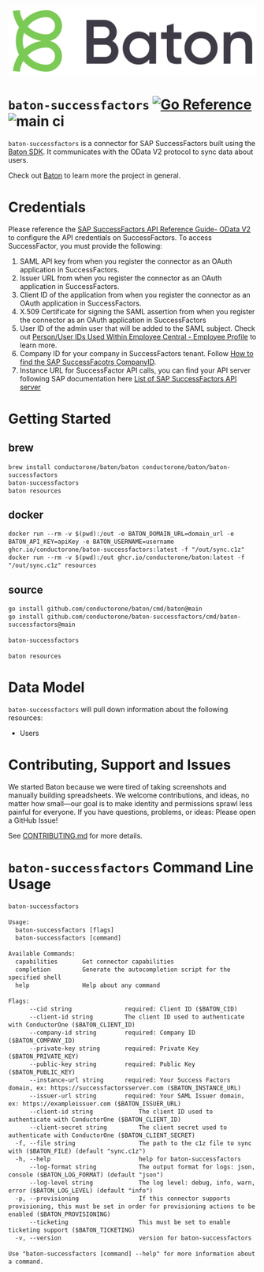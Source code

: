 ![Baton Logo](./baton-logo.png)

# `baton-successfactors` [![Go Reference](https://pkg.go.dev/badge/github.com/conductorone/baton-successfactors.svg)](https://pkg.go.dev/github.com/conductorone/baton-successfactors) ![main ci](https://github.com/conductorone/baton-successfactors/actions/workflows/main.yaml/badge.svg)

`baton-successfactors` is a connector for SAP SuccessFactors built using the [Baton SDK](https://github.com/conductorone/baton-sdk). It communicates with the OData V2 protocol to sync data about users.

Check out [Baton](https://github.com/conductorone/baton) to learn more the project in general.
# Credentials
Please reference the [SAP SuccessFactors API Reference Guide- OData V2](https://help.sap.com/doc/a7c08a422cc14e1eaaffee83610a981d/2411/en-US/SF_HCM_OData_API_DEV.pdf) to configure the API credentials on SuccessFactors. To access SuccessFactor, you must provide the following:
1. SAML API key from when you register the connector as an OAuth application in SuccessFactors.
2. Issuer URL from when you register the connector as an OAuth application in SuccessFactors.
3. Client ID of the application from when you register the connector as an OAuth application in SuccessFactors.
4. X.509 Certificate for signing the SAML assertion from when you register the connector as an OAuth application in SuccessFactors
5. User ID of the admin user that will be added to the SAML subject. Check out [Person/User IDs Used Within Employee Central - Employee Profile](https://userapps.support.sap.com/sap/support/knowledge/en/2493579) to learn more.
6. Company ID for your company in SuccessFactors tenant. Follow [How to find the SAP SuccessFacotrs CompanyID](https://userapps.support.sap.com/sap/support/knowledge/en/2655655).
7. Instance URL for SuccessFactor API calls, you can find your API server following SAP documentation here [List of SAP SuccessFactors API server](https://help.sap.com/docs/SAP_SUCCESSFACTORS_PLATFORM/d599f15995d348a1b45ba5603e2aba9b/af2b8d5437494b12be88fe374eba75b6.html)

# Getting Started

## brew

```
brew install conductorone/baton/baton conductorone/baton/baton-successfactors
baton-successfactors
baton resources
```

## docker

```
docker run --rm -v $(pwd):/out -e BATON_DOMAIN_URL=domain_url -e BATON_API_KEY=apiKey -e BATON_USERNAME=username ghcr.io/conductorone/baton-successfactors:latest -f "/out/sync.c1z"
docker run --rm -v $(pwd):/out ghcr.io/conductorone/baton:latest -f "/out/sync.c1z" resources
```

## source

```
go install github.com/conductorone/baton/cmd/baton@main
go install github.com/conductorone/baton-successfactors/cmd/baton-successfactors@main

baton-successfactors

baton resources
```

# Data Model

`baton-successfactors` will pull down information about the following resources:
- Users

# Contributing, Support and Issues

We started Baton because we were tired of taking screenshots and manually
building spreadsheets. We welcome contributions, and ideas, no matter how
small&mdash;our goal is to make identity and permissions sprawl less painful for
everyone. If you have questions, problems, or ideas: Please open a GitHub Issue!

See [CONTRIBUTING.md](https://github.com/ConductorOne/baton/blob/main/CONTRIBUTING.md) for more details.

# `baton-successfactors` Command Line Usage

```
baton-successfactors

Usage:
  baton-successfactors [flags]
  baton-successfactors [command]

Available Commands:
  capabilities       Get connector capabilities
  completion         Generate the autocompletion script for the specified shell
  help               Help about any command

Flags:
      --cid string               required: Client ID ($BATON_CID)
      --client-id string         The client ID used to authenticate with ConductorOne ($BATON_CLIENT_ID)
      --company-id string        required: Company ID ($BATON_COMPANY_ID)
      --private-key string       required: Private Key ($BATON_PRIVATE_KEY)
      --public-key string        required: Public Key ($BATON_PUBLIC_KEY)
      --instance-url string      required: Your Success Factors domain, ex: https://successfactorsserver.com ($BATON_INSTANCE_URL)
      --issuer-url string        required: Your SAML Issuer domain, ex: https://exampleissuer.com ($BATON_ISSUER_URL)
      --client-id string             The client ID used to authenticate with ConductorOne ($BATON_CLIENT_ID)
      --client-secret string         The client secret used to authenticate with ConductorOne ($BATON_CLIENT_SECRET)
  -f, --file string                  The path to the c1z file to sync with ($BATON_FILE) (default "sync.c1z")
  -h, --help                         help for baton-successfactors
      --log-format string            The output format for logs: json, console ($BATON_LOG_FORMAT) (default "json")
      --log-level string             The log level: debug, info, warn, error ($BATON_LOG_LEVEL) (default "info")
  -p, --provisioning                 If this connector supports provisioning, this must be set in order for provisioning actions to be enabled ($BATON_PROVISIONING)
      --ticketing                    This must be set to enable ticketing support ($BATON_TICKETING)
  -v, --version                      version for baton-successfactors

Use "baton-successfactors [command] --help" for more information about a command.
```
